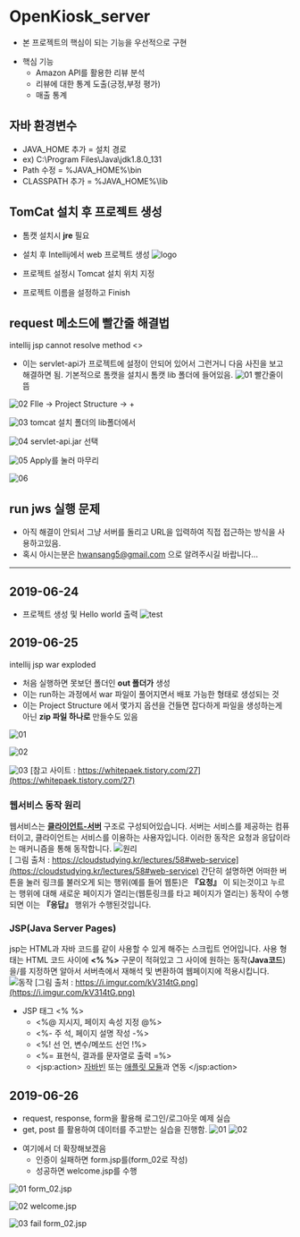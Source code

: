 # OpenKiosk_server
- 본 프로젝트의 핵심이 되는 기능을 우선적으로 구현
+ 핵심 기능
  - Amazon API를 활용한 리뷰 분석
  - 리뷰에 대한 통계 도출(긍정,부정 평가)
  - 매출 통계

## 자바 환경변수
- JAVA_HOME 추가 = 설치 경로
- ex\) C:\Program Files\Java\jdk1.8.0_131
- Path 수정 = %JAVA_HOME%\bin
- CLASSPATH 추가 = %JAVA_HOME%\lib

## TomCat 설치 후 프로젝트 생성
- 톰캣 설치시 **jre** 필요
- 설치 후 Intellij에서 web 프로젝트 생성
![logo](https://i.kym-cdn.com/entries/icons/original/000/013/564/doge.jpg)

- 프로젝트 설정시 Tomcat 설치 위치 지정
- 프로젝트 이름을 설정하고 Finish  

## request 메소드에 빨간줄 해결법
intellij jsp cannot resolve method <>

- 이는 servlet-api가 프로젝트에 설정이 안되어 있어서 그런거니 다음 사진을 보고 해결하면 됨. 기본적으로 톰캣을 설치시 톰캣 lib 폴더에 들어있음.
![01](./readmeImg/request_error.JPG)
빨간줄이 뜸  

![02](./readmeImg/request_error_02.JPG)
FIle -> Project Structure -> +

![03](./readmeImg/request_error_03.JPG)
tomcat 설치 폴더의 lib폴더에서

![04](./readmeImg/request_error_04.JPG)
servlet-api.jar 선택  

![05](./readmeImg/request_error_05.JPG)
Apply를 눌러 마무리  

![06](./readmeImg/request_error_06.JPG)

## run jws 실행 문제  
- 아직 해결이 안되서 그냥 서버를 돌리고 URL을 입력하여 직접 접근하는 방식을 사용하고있음.
- 혹시 아시는분은 hwansang5@gmail.com 으로 알려주시길 바랍니다...
---
## 2019-06-24
- 프로젝트 생성 및 Hello world 출력
![test](./readmeImg/helloworld.JPG)
## 2019-06-25

intellij jsp war exploded

- 처음 실행하면 못보던 폴더인 **out 폴더가** 생성
- 이는 run하는 과정에서 war 파일이 풀어지면서 배포 가능한 형태로 생성되는 것
- 이는 Project Structure 에서 몇가지 옵션을 건들면 잡다하게 파일을 생성하는게 아닌 **zip 파일 하나로** 만들수도 있음  

![01](./readmeImg/Project_Structure.JPG)

![02](./readmeImg/Project_Structure_02.JPG)

![03](./readmeImg/war_zip.JPG)
[참고 사이트 : https://whitepaek.tistory.com/27](https://whitepaek.tistory.com/27)

### 웹서비스 동작 원리
 웹서비스는 **[클라이언트-서버](https://ko.wikipedia.org/wiki/%ED%81%B4%EB%9D%BC%EC%9D%B4%EC%96%B8%ED%8A%B8_%EC%84%9C%EB%B2%84_%EB%AA%A8%EB%8D%B8)** 구조로 구성되어있습니다. 서버는 서비스를 제공하는 컴퓨터이고, 클라이언트는 서비스를 이용하는 사용자입니다. 이러한 동작은 요청과 응답이라는 매커니즘을 통해 동작합니다.
![원리](https://i.imgur.com/kvuq6xA.png)  
[ 그림 출처 : https://cloudstudying.kr/lectures/58#web-service](https://cloudstudying.kr/lectures/58#web-service)
간단히 설명하면 어떠한 버튼을 눌러 링크를 불러오게 되는 행위(예를 들어 웹툰)은 **『요청』** 이 되는것이고 누르는 행위에 대해 새로운 페이지가 열리는(웹툰링크를 타고 페이지가 열리는) 동작이 수행되면 이는 **『응답』** 행위가 수행된것입니다.

### JSP(Java Server Pages)
jsp는 HTML과 자바 코드를 같이 사용할 수 있게 해주는 스크립트 언어입니다. 사용 형태는 HTML 코드 사이에 **<% %>** 구문이 적혀있고 그 사이에 원하는 동작(**Java코드**)을/를 지정하면 알아서 서버측에서 재해석 및 변환하여 웹페이지에 적용시킵니다.
![동작](https://i.imgur.com/kV314tG.png)
[그림 출처 : https://i.imgur.com/kV314tG.png](https://i.imgur.com/kV314tG.png)
+ JSP 태그 <% %>
  - <%@  지시지, 페이지 속성 지정 @%>
  - <%-  주  석, 페이지 설명 작성 -%>
  - <%!  선  언, 변수/메쏘드 선언 !%>
  - <%=  표현식, 결과를 문자열로 출력 =%>
  - \<jsp:action> [자바빈](https://ko.wikipedia.org/wiki/%EC%9E%90%EB%B0%94%EB%B9%88%EC%A6%88) 또는 [애플릿 모듈](https://ko.wikipedia.org/wiki/%EC%9E%90%EB%B0%94_%EC%95%A0%ED%94%8C%EB%A6%BF)과 연동 </jsp:action>

## 2019-06-26
- request, response, form을 활용해 로그인/로그아웃 예제 실습
- get, post 를 활용하여 데이터를 주고받는 실습을 진행함.
![01](./readmeImg/getpostTest.JPG)
![02](./readmeImg/getpostTest_02.JPG)
+ 여기에서 더 확장해보겠음
  - 인증이 실패하면 form.jsp를(form_02로 작성)
  - 성공하면 welcome.jsp를 수행

![01](./readmeImg/Login_example_01.JPG)
form_02.jsp

![02](./readmeImg/Login_example_02.JPG)
welcome.jsp

![03](./readmeImg/Login_example_03.JPG)
fail form_02.jsp
